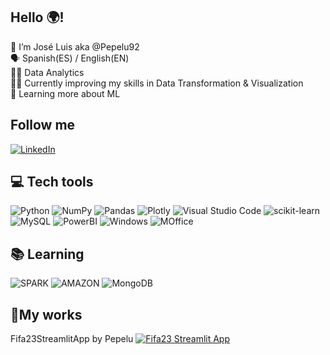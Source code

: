  ## Hello 🌍!
 👋 I’m José Luis aka @Pepelu92 <br>
 🗣 Spanish(ES) / English(EN) <br>
 👨‍🎓 Data Analytics <br>
 🏋️‍♂️ Currently improving my skills in Data Transformation & Visualization <br>
 🌱 Learning more about ML <br>
 
 ## Follow me
 [![LinkedIn](https://img.shields.io/badge/LinkedIn-%230077B5.svg?logo=linkedin&logoColor=white)](https://www.linkedin.com/in/joseluisperezruiz1/)
 
 ## 💻 Tech tools 
 ![Python](https://img.shields.io/badge/python-3670A0?style=for-the-badge&logo=python&logoColor=ffdd54)
 ![NumPy](https://img.shields.io/badge/numpy-%23013243.svg?style=for-the-badge&logo=numpy&logoColor=white)
 ![Pandas](https://img.shields.io/badge/pandas-%23150458.svg?style=for-the-badge&logo=pandas&logoColor=white)
 ![Plotly](https://img.shields.io/badge/Plotly-%233F4F75.svg?style=for-the-badge&logo=plotly&logoColor=white)
 ![Visual Studio Code](https://img.shields.io/badge/Visual%20Studio%20Code-0078d7.svg?style=for-the-badge&logo=visual-studio-code&logoColor=white)
 ![scikit-learn](https://img.shields.io/badge/scikit--learn-%23F7931E.svg?style=for-the-badge&logo=scikit-learn&logoColor=white)
 ![MySQL](https://img.shields.io/badge/mysql-%2300f.svg?style=for-the-badge&logo=mysql&logoColor=white)
 ![PowerBI](https://img.shields.io/badge/PowerBI-F2C811?style=for-the-badge&logo=Power%20BI&logoColor=white)
 ![Windows](https://img.shields.io/badge/Windows-0078D6?style=for-the-badge&logo=windows&logoColor=white)
 ![MOffice](https://img.shields.io/badge/Microsoft_Office-D83B01?style=for-the-badge&logo=microsoft-office&logoColor=white)
 
 
 ## 📚 Learning 
 ![SPARK](https://img.shields.io/badge/Apache_Spark-FFFFFF?style=for-the-badge&logo=apachespark&logoColor=#E35A16)
 ![AMAZON](https://img.shields.io/badge/Amazon_AWS-FF9900?style=for-the-badge&logo=amazonaws&logoColor=white)
 ![MongoDB](https://img.shields.io/badge/MongoDB-4EA94B?style=for-the-badge&logo=mongodb&logoColor=white)
 
 ## 🔧My works
 Fifa23StreamlitApp by Pepelu [![Fifa23 Streamlit App](https://static.streamlit.io/badges/streamlit_badge_black_white.svg)](https://pepelu92-fifa23streamlitappjlpr-inicio-97dh8p.streamlit.app/)
